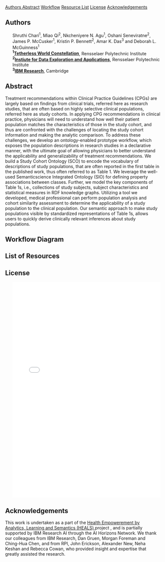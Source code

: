 [       Authors       ](#authors) [Abstract](#abstract) [Workflow](#workflow) [Resource List](#resources) [License](#license)  [Acknowledgements](#acknowledgements)

<article class="mb-5" id="authors">
<content>
<h2>Authors</h2>
 <ul>
 Shruthi Chari<sup>1</sup>, Miao Qi<sup>2</sup>, Nkcheniyere N. Agu<sup>1</sup>, Oshani Seneviratne<sup>2</sup>, James P. McCusker<sup>1</sup>, Kristin P. Bennett<sup>2</sup>, Amar K. Das<sup>3</sup> and Deborah L. McGuinness<sup>1</sup>
  <br>
 <strong><sup>1</sup><a href="https://tw.rpi.edu/">Tetherless World Constellation</a></strong>, Rensselaer Polytechnic Institute
 <br>
 <strong><sup>2</sup><a href="https://idea.rpi.edu/">Instiute for Data Exploration and Applications</a></strong>, Rensselaer Polytechnic Institute
 <br>
 <strong><sup>3</sup><a href="http://www.research.ibm.com/">IBM Research</a></strong>, Cambridge
 </ul>
 </content>
 
<article class="mb-5" id="abstract">
<content>
<h2>Abstract</h2>
 <p>Treatment recommendations within Clinical Practice Guidelines (CPGs) are largely based on findings from clinical trials, referred here as research studies, that are often based on highly selective clinical populations, referred here as study cohorts. In applying CPG recommendations in clinical practice, physicians will need to understand how well their patient population matches the characteristics of those in the study cohort, and thus are confronted with the challenges of locating the study cohort information and making the analytic comparison. To address these challenges, we develop an ontology-enabled prototype workflow, which exposes the population descriptions in research studies in a declarative manner, with the ultimate goal of allowing physicians to better understand the applicability and generalizability of treatment recommendations. We build a Study Cohort Ontology (SCO) to encode the vocabulary of descriptions of study populations, that are often reported in the first table in the published work, thus often referred to as Table 1. We leverage the well-used Semanticscience Integrated Ontology (SIO) for defining property associations between classes. Further, we model the key components of Table 1s, i.e., collections of study subjects, subject characteristics and statistical measures in RDF knowledge graphs. Utilizing a tool we developed, medical professional can perform population analysis and cohort similarity assessment to determine the applicability of a study population to the clinical population. Our semantic approach to make study populations visible by standardized representations of Table 1s, allows users to quickly derive clinically relevant inferences about study populations.</p>
<ul>
  
 </ul>
 </content>
 
 
<article class="mb-5" id="workflow">
<content>
<h2>Workflow Diagram</h2>
<ul>
  
 </ul>
 </content>
 
  
<article class="mb-5" id="resources">
<content>
<h2>List of Resources </h2>
<ul>
  
 </ul>
 </content>
 
 <article class="mb-5" id="license">
<content>
<h2>License</h2>
 <ul> 
<iframe src="images/License.pdf" style="width: 100%;height: 700px;border: none;"></iframe>
  </ul>
 </content>
 
 <article class="mb-5" id="acknowledgements">
<content>
 <h2>Acknowledgements</h2>
 <p>This work is undertaken as a part of the <a href="https://science.rpi.edu/biology/news/ibm-and-rensselaer-team-research-chronic-diseases-cognitive-computing"> Health Empowerement by Analytics, Learning and Semantics (HEALS) </a> project , and is  partially supported by IBM Research AI through the AI Horizons Network. We thank our colleagues from IBM Research, Dan Gruen, Morgan Foreman and Ching-Hua Chen, and from RPI, John Erickson, Alexander New, Neha Keshan and Rebecca Cowan, who provided insight and expertise that greatly assisted the research.</p>
<ul>
    
  
 </ul>
 </content>


